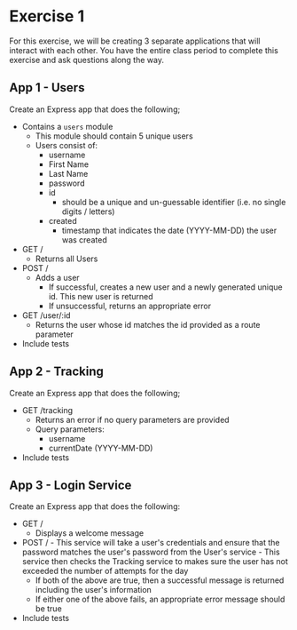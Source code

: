 # Exercise 1

For this exercise, we will be creating 3 separate applications that will interact with each other. You have the entire class period to complete this exercise and ask questions along the way.

## App 1 - Users

Create an Express app that does the following;
  - Contains a `users` module
    - This module should contain 5 unique users
    - Users consist of:
      - username
      - First Name
      - Last Name
      - password
      - id
        - should be a unique and un-guessable identifier (i.e. no single digits / letters)
      - created
        - timestamp that indicates the date (YYYY-MM-DD) the user was created
  - GET /
    - Returns all Users
  - POST /
    - Adds a user
      - If successful, creates a new user and a newly generated unique id. This new user is returned
      - If unsuccessful, returns an appropriate error
  - GET /user/:id
    - Returns the user whose id matches the id provided as a route parameter
  - Include tests

## App 2 - Tracking

Create an Express app that does the following;
  - GET /tracking
    - Returns an error if no query parameters are provided
    - Query parameters:
      - username
      - currentDate (YYYY-MM-DD)
  - Include tests

## App 3 - Login Service

Create an Express app that does the following:
  - GET /
     - Displays a welcome message
   - POST /
    - This service will take a user's credentials and ensure that the password matches the user's password from the User's service
    - This service then checks the Tracking service to makes sure the user has not exceeded the number of attempts for the day
      - If both of the above are true, then a successful message is returned including the user's information
      - If either one of the above fails, an appropriate error message should be true
  - Include tests
